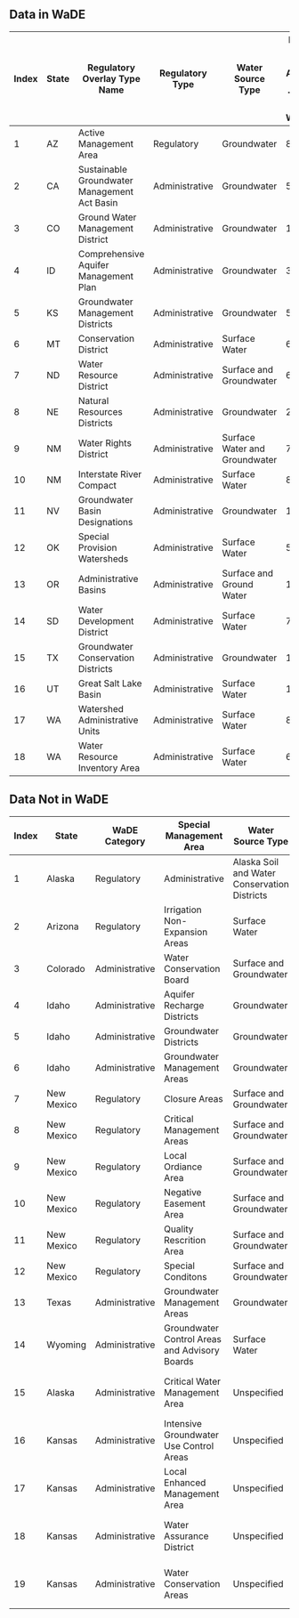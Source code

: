 ## Data in WaDE
Index	|	State	|	Regulatory Overlay Type Name	|	Regulatory Type	|	Water Source Type	|	Num of Reg Areas per Type in WaDE
-------------	|	-------------	|			-------------	|	-------------	|	-------------|	-------------
1	|	AZ	|	Active Management Area	|	Regulatory	|	Groundwater	|	8
2	|	CA	|	Sustainable Groundwater Management Act Basin	|	Administrative	|	Groundwater	|	505
3	|	CO	|	Ground Water Management District	|	Administrative	|	Groundwater	|	13
4	|	ID	|	Comprehensive Aquifer Management Plan	|	Administrative	|	Groundwater	|	3
5	|	KS	|	Groundwater Management Districts	|	Administrative	|	Groundwater	|	5
6	|	MT	|	Conservation District	|	Administrative	|	Surface Water	|	6
7	|	ND	|	Water Resource District	|	Administrative	|	Surface and Groundwater	|	63
8	|	NE	|	Natural Resources Districts	|	Administrative	|	Groundwater	|	23
9	|	NM	|	Water Rights District	|	Administrative	|	Surface Water and Groundwater	|	7
10	|	NM	|	Interstate River Compact	|	Administrative	|	Surface Water	|	8
11	|	NV	|	Groundwater Basin Designations	|	Administrative	|	Groundwater	|	123
12	|	OK	|	Special Provision Watersheds	|	Administrative	|	Surface Water	|	5
13	|	OR	|	Administrative Basins	|	Administrative	|	Surface and Ground Water	|	18
14	|	SD	|	Water Development District	|	Administrative	|	Surface Water	|	7
15	|	TX	|	Groundwater Conservation Districts	|	Administrative	|	Groundwater	|	100
16	|	UT	|	Great Salt Lake Basin	|	Administrative	|	Surface Water	|	1
17	|	WA	|	Watershed Administrative Units	|	Administrative	|	Surface Water	|	846
18	|	WA	|	Water Resource Inventory Area	|	Administrative	|	Surface Water	|	62



## Data Not in WaDE
Index	|	State	|	WaDE Category	|	Special Management Area	|	Water Source Type	|	WaDE Mapping Status
-------------	|	-------------	|	-------------	|	-------------	|	-------------	|	-------------
1	|	Alaska	|	Regulatory	|	Administrative	|	Alaska Soil and Water Conservation Districts	|	To be imported
2	|	Arizona	|	Regulatory	|	Irrigation Non-Expansion Areas	|	Surface Water	|	To be imported
3	|	Colorado	|	Administrative	|	Water Conservation Board	|	Surface and Groundwater	|	To be imported
4	|	Idaho	|	Administrative	|	Aquifer Recharge Districts	|	Groundwater	|	To be imported
5	|	Idaho	|	Administrative	|	Groundwater Districts	|	Groundwater	|	To be imported
6	|	Idaho	|	Administrative	|	Groundwater Management Areas	|	Groundwater	|	To be imported
7	|	New Mexico	|	Regulatory	|	Closure Areas	|	Surface and Groundwater	|	To be imported
8	|	New Mexico	|	Regulatory	|	Critical Management Areas	|	Surface and Groundwater	|	To be imported
9	|	New Mexico	|	Regulatory	|	Local Ordiance Area	|	Surface and Groundwater	|	To be imported
10	|	New Mexico	|	Regulatory	|	Negative Easement Area	|	Surface and Groundwater	|	To be imported
11	|	New Mexico	|	Regulatory	|	Quality Rescrition Area	|	Surface and Groundwater	|	To be imported
12	|	New Mexico	|	Regulatory	|	Special Conditons	|	Surface and Groundwater	|	To be imported
13	|	Texas	|	Administrative	|	Groundwater Management Areas	|	Groundwater	|	To be imported
14	|	Wyoming	|	Administrative	|	Groundwater Control Areas and Advisory Boards	|	Surface Water	|	To be imported
15	|	Alaska	|	Administrative	|	Critical Water Management Area	|	Unspecified	|	Unavailable or identified incomplete
16	|	Kansas	|	Administrative	|	Intensive Groundwater Use Control Areas	|	Unspecified	|	Unavailable or identified incomplete
17	|	Kansas	|	Administrative	|	Local Enhanced Management Area	|	Unspecified	|	Unavailable or identified incomplete
18	|	Kansas	|	Administrative	|	Water Assurance District	|	Unspecified	|	Unavailable or identified incomplete
19	|	Kansas	|	Administrative	|	Water Conservation Areas	|	Unspecified	|	Unavailable or identified incomplete



